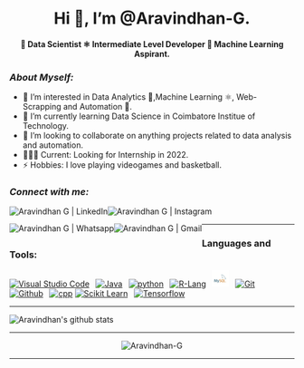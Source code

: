 <h1 align="center"> Hi 👋, I’m @Aravindhan-G.</h1>
<h4 align="center"> 🚀 Data Scientist ⚛ Intermediate Level Developer 🤖 Machine Learning Aspirant.</h4>

### *About Myself:*
- 👀 I’m interested in Data Analytics 🚀,Machine Learning ⚛, Web-Scrapping and Automation 🤖.
- 🌱 I’m currently learning Data Science in Coimbatore Institue of Technology.
- 💞️ I’m looking to collaborate on anything projects related to data analysis and automation.
- 🙍🏽‍♂️ Current: Looking for Internship in 2022.
- ⚡ Hobbies: I love playing videogames and basketball.


### *Connect with me:*
[<img align="left" alt="Aravindhan G | LinkedIn" height="30px" src="https://img.icons8.com/doodle/2x/linkedin--v2.png" />][linkedin]
[<img align="left" alt="Aravindhan G | Instagram" height="30px" src="https://img.icons8.com/plasticine/2x/instagram-new--v2.png" />][instagram]
[<img align="left" alt="Aravindhan G | Whatsapp" height="30px" src="https://img.icons8.com/doodle/2x/whatsapp.png" />][whatsapp]
[<img align="left" alt="Aravindhan G | Gmail" height="30px" src="https://img.icons8.com/doodle/2x/gmail.png" />][gmail]
<br />

---

### Languages and Tools:

[<img alt="Visual Studio Code" width="30px" src="https://img.icons8.com/fluent/240/000000/visual-studio-code-2019.png" />](https://code.visualstudio.com/)&ensp;
[<img alt="Java" width="30px" src="https://img.icons8.com/color/240/000000/java-coffee-cup-logo.png">](https://docs.oracle.com/en/java/)&ensp;
[<img alt="python" width="30px" src="https://img.icons8.com/color/240/000000/python.png">](https://www.python.org/)&ensp;
[<img alt="R-Lang" width="30px" src="https://www.r-project.org/Rlogo.png">](https://www.r-project.org/)&ensp;
[<img alt="MySQL" width="30px" src="https://raw.githubusercontent.com/github/explore/80688e429a7d4ef2fca1e82350fe8e3517d3494d/topics/mysql/mysql.png">](https://dev.mysql.com/)&ensp;
[<img alt="Git" width="26px" src="https://img.icons8.com/color/240/000000/git.png">](https://git-scm.com/)&ensp;
[<img alt="Github" width="26px" src="https://img.icons8.com/ios-glyphs/240/000000/github.png">](https://github.com/)&ensp;
[<img alt="cpp" width="26px" src="https://isocpp.org/assets/images/cpp_logo.png">](https://isocpp.org/)
[<img alt="Scikit Learn" width="32px" src="https://upload.wikimedia.org/wikipedia/commons/0/05/Scikit_learn_logo_small.svg">](https://scikit-learn.org/stable/)&ensp;
[<img alt="Tensorflow" width="32px" src="https://cdn.icon-icons.com/icons2/2699/PNG/512/tensorflow_logo_icon_168671.png">](https://www.tensorflow.org/)&ensp;

---

![Aravindhan's github stats](https://github-readme-stats.vercel.app/api?username=Aravindhan-G&show_icons=true&hide_border=true&theme=tokyonight)

---

<p align="center"> <img src="https://komarev.com/ghpvc/?username=Aravindhan-G" alt="Aravindhan-G" /> </p>

---

[linkedin]: https://www.linkedin.com/in/aravindhan-g-a1130a202
[instagram]: https://www.instagram.com/_arvndhn_/
[gmail]: mailto:aravindganpath@gmail.com
[whatsapp]: https://wa.me/916383980192
<!---
Aravindhan-G/Aravindhan-G is a ✨ special ✨ repository because its `README.md` (this file) appears on your GitHub profile.
You can click the Preview link to take a look at your changes.
--->
